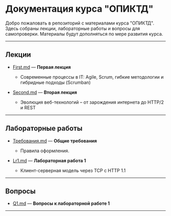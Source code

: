 # Документация курса "ОПИКТД"

Добро пожаловать в репозиторий с материалами курса "ОПИКТД". Здесь собраны лекции, лабораторные работы и вопросы для самопроверки. Материалы будут дополняться по мере развития курса.

---

## Лекции

- [First.md](First.md) — **Первая лекция**
  - Современные процессы в IT: Agile, Scrum, гибкие методологии и гибридные подходы (Scrumban)
 
- [Second.md](Second.md) — **Вторая лекция**
  - Эволюция веб-технологий – от зарождения интернета до HTTP/2 и REST

---

## Лабораторные работы

- [Требования.md](Требования.md) — **Общие требования**
  - Правила оформления.
  
- [Lr1.md](Lr1.md) — **Лабораторная работа 1**
  - Клиент-серверная модель через TCP с HTTP 1.1

---

## Вопросы

- [Q1.md](Q1.md) — **Вопросы к лабораторной работе 1**

---
